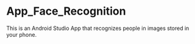 # App_Face_Recognition

This is an Android Studio App that recognizes people in images stored in your phone.


